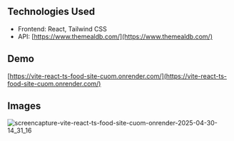 ## Technologies Used

* Frontend: React, Tailwind CSS
* API: [https://www.themealdb.com/](https://www.themealdb.com/)

## Demo

[https://vite-react-ts-food-site-cuom.onrender.com/](https://vite-react-ts-food-site-cuom.onrender.com/)

## Images

![screencapture-vite-react-ts-food-site-cuom-onrender-2025-04-30-14_31_16](https://github.com/user-attachments/assets/2df7531f-6502-4a96-b564-befc38ed7811)

